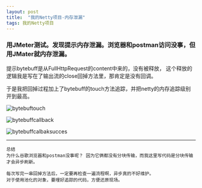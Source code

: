 ```yaml
---
layout: post
title:  "我的Netty项目-内存泄漏"
tags: 我的Netty项目
---
```


### 用JMeter测试。发现提示内存泄漏。浏览器和postman访问没事，但用JMater就内存泄漏。
    
提示bytebuff是从FullHttpRequest的content中来的，没有被释放，
这个释放的逻辑我是写在了输出流的close回掉方法里，那肯定是没有回调。

于是我把回掉过程加上了bytebuff的touch方法追踪，并把netty的内存追踪级别开到最高。

![bytebuftouch](../../../images/postimg/bytebuftouch.png)


![bytebuffcallback](../../../images/postimg/bytebuffcallback.png)

![bytebuffcalbaksucces](../../../images/postimg/bytebuffcalbaksucces.png)
     

---
    
    总结
    为什么谷歌浏览器和postman没事呢？ 因为它俩都没有分块传输，而我这里写代码是分块传输才会异步刷新。
        
    每次写完一串回掉方法后，一定要再检查一遍流程啊，异步真的不好维护。 
    对于使用池化的对象，要埋好追踪的代码，方便还原现场。
